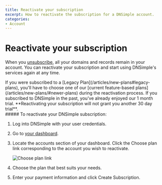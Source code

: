 ```yaml
---
title: Reactivate your subscription
excerpt: How to reactivate the subscription for a DNSimple account.
categories:
- Account
---
```


# Reactivate your subscription

When you [unsubscribe](/articles/cancel-subscription), all your domains and records remain in your account. You can reactivate your subscription and start using DNSimple's services again at any time.

<note>
If you were subscribed to a [Legacy Plan](/articles/new-plans#legacy-plans), you'll have to choose one of our [current feature-based plans](/articles/new-plans/#newer-plans) during the reactivation process.
</note>

<warning>
If you subscribed to DNSimple in the past, you've already enjoyed our 1 month trial. **Reactivating your subscription will not grant you another 30 day trial**.
</warning>


<div class="section-steps" markdown="1">
##### To reactivate your DNSimple subscription:

1.  Log into DNSimple with your user credentials.
1.  Go to [your dashboard](https://dnsimple.com/dashboard).
1.  Locate the accounts section of your dashboard. Click the <label>Choose plan</label> link corresponding to the account you wish to reactivate.
    
    ![Choose plan link](/files/account-dashboard-reactivation.png)

1.  Choose the plan that best suits your needs.
1.  Enter your payment information and click <label>Create Subscription</label>.
</div>
